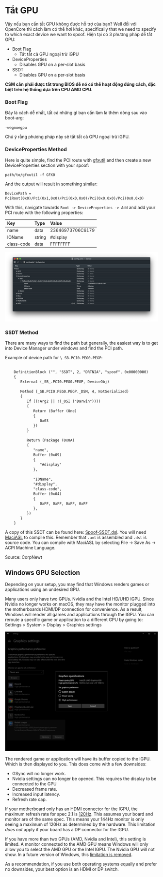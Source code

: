 # Tắt GPU

Vậy nếu bạn cần tắt GPU không được hỗ trợ của bạn? Well đối với OpenCore thì cách làm có thể hơi khác, specifically that we need to specify to which exact device we want to spoof. Hiện tại có 3 phương pháp để tắt GPU:

* Boot Flag
  * Tắt tất cả GPU ngoại trừ iGPU
* DeviceProperties
  * Disables GPU on a per-slot basis
* SSDT
  * Disables GPU on a per-slot basis

**CSM cân phải được tắt trong BIOS để nó có thể hoạt động đúng cách, đặc biệt trên hệ thống dựa trên CPU AMD CPU.**

### Boot Flag

Đây là cách dễ nhất, tất cả những gì bạn cần làm là thêm dòng sau vào boot-arg:

`-wegnoegpu`

Chú ý rằng phương pháp này sẽ tắt tất cả GPU ngoại trừ iGPU.

### DeviceProperties Method

Here is quite simple, find the PCI route with [gfxutil](https://github.com/acidanthera/gfxutil/releases) and then create a new DeviceProperties section with your spoof:

```
path/to/gfxutil -f GFX0
```

And the output will result in something similar:

```
DevicePath = PciRoot(0x0)/Pci(0x1,0x0)/Pci(0x0,0x0)/Pci(0x0,0x0)/Pci(0x0,0x0)
```

With this, navigate towards `Root -> DeviceProperties -> Add` and add your PCI route with the following properties:

| Key | Type | Value |
| :--- | :--- | :--- |
| name | data | 23646973706C6179 |
| IOName | string | #display |
| class-code | data | FFFFFFFF |

![](../images/extras/spoof-md/config-gpu.png)

### SSDT Method

There are many ways to find the path but generally, the easiest way is to get into Device Manager under windows and find the PCI path.

Example of device path for `\_SB.PCI0.PEG0.PEGP`:

```

    DefinitionBlock ("", "SSDT", 2, "DRTNIA", "spoof", 0x00000000)
    {
       External (_SB_.PCI0.PEG0.PEGP, DeviceObj)

       Method (_SB.PCI0.PEG0.PEGP._DSM, 4, NotSerialized)
       {
          If ((!Arg2 || !(_OSI ("Darwin"))))
          {
             Return (Buffer (One)
             {
                0x03
             })
          }

          Return (Package (0x0A)
          {
             "name",
             Buffer (0x09)
             {
                "#display"
             },

             "IOName",
             "#display",
             "class-code",
             Buffer (0x04)
             {
                0xFF, 0xFF, 0xFF, 0xFF
             },
          })
       }
    }

```

A copy of this SSDT can be found here: [Spoof-SSDT.dsl](https://github.com/dortania/OpenCore-Install-Guide/blob/master/extra-files/Spoof-SSDT.dsl). You will need [MaciASL](https://github.com/acidanthera/MaciASL/releases) to compile this. Remember that `.aml` is assembled and `.dsl` is source code. You can compile with MaciASL by selecting File -> Save As -> ACPI Machine Language.

Source: CorpNewt

## Windows GPU Selection

Depending on your setup, you may find that Windows renders games or applications using an undesired GPU.

Many users only have two GPUs. Nvidia and the Intel HD/UHD IGPU. Since Nvidia no longer works on macOS, they may have the monitor plugged into the motherboards HDMI/DP connection for convenience. As a result, Windows will render all games and applications through the IGPU. You can reroute a specific game or application to a different GPU by going to: Settings > System > Display > Graphics settings

![Credit to CorpNewt for image](../images/extras/spoof-md/corp-windows.png)

The rendered game or application will have its buffer copied to the IGPU. Which is then displayed to you. This does come with a few downsides:

* GSync will no longer work.
* Nvidia settings can no longer be opened. This requires the display to be connected to the GPU
* Decreased frame rate.
* Increased input latency.
* Refresh rate cap.

If your motherboard only has an HDMI connector for the IGPU, the maximum refresh rate for spec 2.1 is [120Hz](https://www.hdmi.org/spec21Sub/EightK60_FourK120). This assumes your board and monitor are of the same spec. This means your 144Hz monitor is only seeing a maximum of 120Hz as determined by the hardware. This limitation *does not* apply if your board has a DP connector for the IGPU.

If you have more than two GPUs (AMD, Nvidia and Intel), this setting is limited. A monitor connected to the AMD GPU means Windows will only allow you to select the AMD GPU or the Intel IGPU. The Nvidia GPU will not show. In a future version of Windows, this [limitation is removed](https://pureinfotech.com/windows-10-21h1-new-features/#:~:text=Graphics%20settings).

As a recommendation, if you use both operating systems equally and prefer no downsides, your best option is an HDMI or DP switch.
